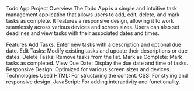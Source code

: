 Todo App
Project Overview
The Todo App is a simple and intuitive task management application that allows users to add, edit, delete, and mark tasks as complete. It features a responsive design, allowing it to work seamlessly across various devices and screen sizes. Users can also set deadlines and view tasks with their associated dates and times.

Features
Add Tasks: Enter new tasks with a description and optional due date.
Edit Tasks: Modify existing tasks and update their descriptions or due dates.
Delete Tasks: Remove tasks from the list.
Mark as Complete: Mark tasks as completed.
View Due Date: Display the due date and time of tasks.
Responsive Design: Optimized for various screen sizes and devices.
Technologies Used
HTML: For structuring the content.
CSS: For styling and responsive design.
JavaScript: For adding interactivity and functionality.
